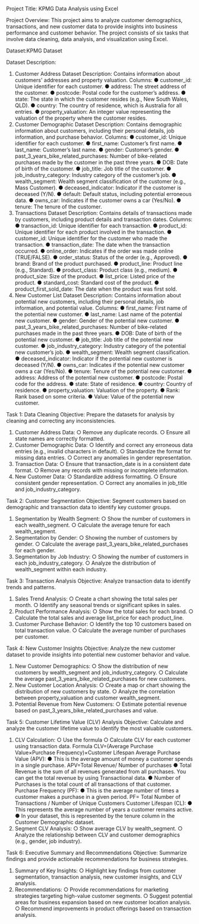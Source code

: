 Project Title: KPMG Data Analysis using Excel

Project Overview:
This project aims to analyze customer demographics, transactions, and new customer data to provide insights into business
performance and customer behavior. The project consists of six tasks that involve data cleaning, data analysis, and visualization using
Excel.

Dataset:KPMG Dataset

Dataset Description:
1. Customer Address Dataset
Description: Contains information about customers' addresses and property valuation.
Columns:
● customer_id: Unique identifier for each customer.
● address: The street address of the customer.
● postcode: Postal code for the customer’s address.
● state: The state in which the customer resides (e.g., New South Wales, QLD).
● country: The country of residence, which is Australia for all entries.
● property_valuation: An integer value representing the valuation of the property where the customer
resides.
2. Customer Demographic Dataset
Description: Contains demographic information about customers, including their personal details, job information,
and purchase behavior.
Columns:
● customer_id: Unique identifier for each customer.
● first_name: Customer’s first name.
● last_name: Customer’s last name.
● gender: Customer’s gender.
● past_3_years_bike_related_purchases: Number of bike-related purchases made by the customer in the past
three years.
● DOB: Date of birth of the customer.
● job_title: Job title of the customer.
● job_industry_category: Industry category of the customer’s job.
● wealth_segment: Wealth segment classification of the customer (e.g., Mass Customer).
● deceased_indicator: Indicator if the customer is deceased (Y/N).
● default: Default status, including potential erroneous data.
● owns_car: Indicates if the customer owns a car (Yes/No).
● tenure: The tenure of the customer.
3. Transactions Dataset
Description: Contains details of transactions made by customers, including product details and transaction dates.
Columns:
● transaction_id: Unique identifier for each transaction.
● product_id: Unique identifier for each product involved in the transaction.
● customer_id: Unique identifier for the customer who made the transaction.
● transaction_date: The date when the transaction occurred.
● online_order: Indicates if the order was made online (TRUE/FALSE).
● order_status: Status of the order (e.g., Approved).
● brand: Brand of the product purchased.
● product_line: Product line (e.g., Standard).
● product_class: Product class (e.g., medium).
● product_size: Size of the product.
● list_price: Listed price of the product.
● standard_cost: Standard cost of the product.
● product_first_sold_date: The date when the product was first sold.
4. New Customer List Dataset
Description: Contains information about potential new customers, including their personal details, job information,
and potential value.
Columns:
● first_name: First name of the potential new customer.
● last_name: Last name of the potential new customer.
● gender: Gender of the potential new customer.
● past_3_years_bike_related_purchases: Number of bike-related purchases made in the past three years.
● DOB: Date of birth of the potential new customer.
● job_title: Job title of the potential new customer.
● job_industry_category: Industry category of the potential new customer’s job.
● wealth_segment: Wealth segment classification.
● deceased_indicator: Indicator if the potential new customer is deceased (Y/N).
● owns_car: Indicates if the potential new customer owns a car (Yes/No).
● tenure: Tenure of the potential new customer.
● address: Address of the potential new customer.
● postcode: Postal code for the address.
● state: State of residence.
● country: Country of residence.
● property_valuation: Valuation of the property.
● Rank: Rank based on some criteria.
● Value: Value of the potential new customer.

Task 1: Data Cleaning 
Objective: Prepare the datasets for analysis by cleaning and correcting any inconsistencies.
1. Customer Address Data:
○ Remove any duplicate records.
○ Ensure all state names are correctly formatted.
2. Customer Demographic Data:
○ Identify and correct any erroneous data entries (e.g., invalid characters in default).
○ Standardize the format for missing data entries.
○ Correct any anomalies in gender representation.
3. Transaction Data:
○ Ensure that transaction_date is in a consistent date format.
○ Remove any records with missing or incomplete information.
4. New Customer Data:
○ Standardize address formatting.
○ Ensure consistent gender representation.
○ Correct any anomalies in job_title and job_industry_category.

Task 2: Customer Segmentation
Objective: Segment customers based on demographic and transaction data to identify key customer groups.
1. Segmentation by Wealth Segment:
○ Show the number of customers in each wealth_segment.
○ Calculate the average tenure for each wealth_segment.
2. Segmentation by Gender:
○ Showing the number of customers by gender.
○ Calculate the average past_3_years_bike_related_purchases for each gender.
3. Segmentation by Job Industry:
○ Showing the number of customers in each job_industry_category.
○ Analyze the distribution of wealth_segment within each industry.

Task 3: Transaction Analysis 
Objective: Analyze transaction data to identify trends and patterns.
1. Sales Trend Analysis:
○ Create a chart showing the total sales per month.
○ Identify any seasonal trends or significant spikes in sales.
2. Product Performance Analysis:
○ Show the total sales for each brand.
○ Calculate the total sales and average list_price for each product_line.
3. Customer Purchase Behavior:
○ Identify the top 10 customers based on total transaction value.
○ Calculate the average number of purchases per customer.

Task 4: New Customer Insights
Objective: Analyze the new customer dataset to provide insights into potential new customer behavior and value.
1. New Customer Demographics:
○ Show the distribution of new customers by wealth_segment and job_industry_category.
○ Calculate the average past_3_years_bike_related_purchases for new customers.
2. New Customer Location Analysis:
○ Create a map or chart showing the distribution of new customers by state.
○ Analyze the correlation between property_valuation and customer wealth_segment.
3. Potential Revenue from New Customers:
○ Estimate potential revenue based on past_3_years_bike_related_purchases and value.

Task 5: Customer Lifetime Value (CLV) Analysis 
Objective: Calculate and analyze the customer lifetime value to identify the most valuable customers.
1. CLV Calculation:
○ Use the formula
○ Calculate CLV for each customer using transaction data.
Formula
CLV=(Average Purchase Value×Purchase Frequency)×Customer Lifespan
Average Purchase Value (APV):
● This is the average amount of money a customer spends in a single purchase.
APV=Total Revenue/ Number of purchases
● Total Revenue is the sum of all revenues generated from all purchases. You can get the total revenue
by using Transactional data.
● Number of Purchases is the total count of all transactions of that customer.
Purchase Frequency (PF):
● This is the average number of times a customer makes a purchase in a given period.
PF= Total Number of Transactions / Number of Unique Customers
Customer Lifespan (CL):
● This represents the average number of years a customer remains active.
● In your dataset, this is represented by the tenure column in the Customer Demographic dataset.
2. Segment CLV Analysis:
○ Show average CLV by wealth_segment.
○ Analyze the relationship between CLV and customer demographics (e.g., gender, job industry).

Task 6: Executive Summary and Recommendations
Objective: Summarize findings and provide actionable recommendations for business strategies.
1. Summary of Key Insights:
○ Highlight key findings from customer segmentation, transaction analysis, new customer insights, and CLV analysis.
2. Recommendations:
○ Provide recommendations for marketing strategies targeting high-value customer segments.
○ Suggest potential areas for business expansion based on new customer location analysis.
○ Recommend improvements in product offerings based on transaction analysis.
